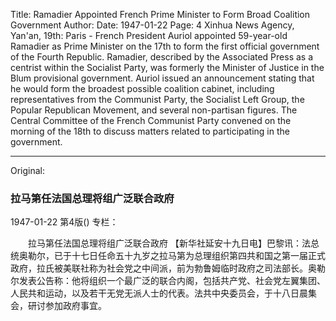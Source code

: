 Title: Ramadier Appointed French Prime Minister to Form Broad Coalition Government
Author:
Date: 1947-01-22
Page: 4
Xinhua News Agency, Yan'an, 19th: Paris - French President Auriol appointed 59-year-old Ramadier as Prime Minister on the 17th to form the first official government of the Fourth Republic. Ramadier, described by the Associated Press as a centrist within the Socialist Party, was formerly the Minister of Justice in the Blum provisional government. Auriol issued an announcement stating that he would form the broadest possible coalition cabinet, including representatives from the Communist Party, the Socialist Left Group, the Popular Republican Movement, and several non-partisan figures. The Central Committee of the French Communist Party convened on the morning of the 18th to discuss matters related to participating in the government.



<hr /> 

Original: 


### 拉马第任法国总理将组广泛联合政府

1947-01-22
第4版()
专栏：

　　拉马第任法国总理将组广泛联合政府
    【新华社延安十九日电】巴黎讯：法总统奥勒尔，已于十七日任命五十九岁之拉马第为总理组织第四共和国之第一届正式政府，拉氏被美联社称为社会党之中间派，前为勃鲁姆临时政府之司法部长。奥勒尔发表公告称：他将组织一个最广泛的联合内阁，包括共产党、社会党左翼集团、人民共和运动，以及若干无党无派人士的代表。法共中央委员会，于十八日晨集会，研讨参加政府事宜。
